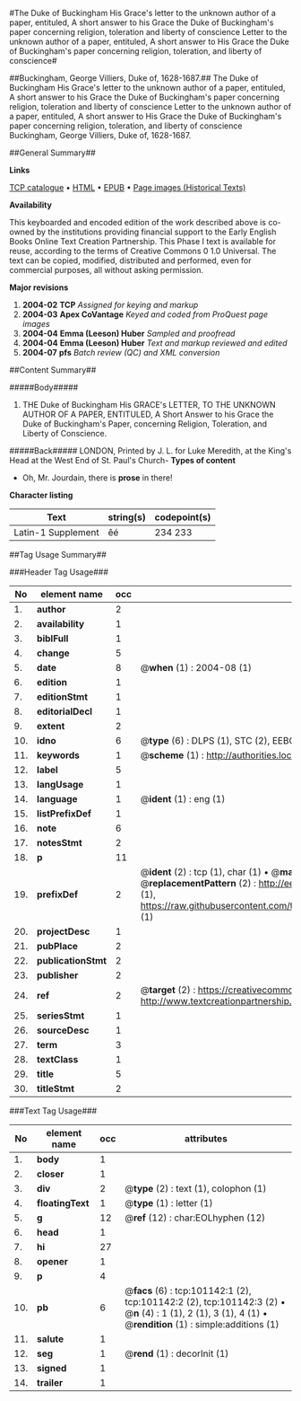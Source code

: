 #The Duke of Buckingham His Grace's letter to the unknown author of a paper, entituled, A short answer to his Grace the Duke of Buckingham's paper concerning religion, toleration and liberty of conscience Letter to the unknown author of a paper, entituled, A short answer to His Grace the Duke of Buckingham's paper concerning religion, toleration, and liberty of conscience#

##Buckingham, George Villiers, Duke of, 1628-1687.##
The Duke of Buckingham His Grace's letter to the unknown author of a paper, entituled, A short answer to his Grace the Duke of Buckingham's paper concerning religion, toleration and liberty of conscience
Letter to the unknown author of a paper, entituled, A short answer to His Grace the Duke of Buckingham's paper concerning religion, toleration, and liberty of conscience
Buckingham, George Villiers, Duke of, 1628-1687.

##General Summary##

**Links**

[TCP catalogue](http://www.ota.ox.ac.uk/tcp/)  • 
[HTML](http://tei.it.ox.ac.uk/tcp/Texts-HTML/free/A29/A29980.html)  • 
[EPUB](http://tei.it.ox.ac.uk/tcp/Texts-EPUB/free/A29/A29980.epub) • 
[Page images (Historical Texts)](https://data.historicaltexts.jisc.ac.uk/view?pubId=eebo-13663573e&pageId=eebo-13663573e-101142-1)

**Availability**

This keyboarded and encoded edition of the
	       work described above is co-owned by the institutions
	       providing financial support to the Early English Books
	       Online Text Creation Partnership. This Phase I text is
	       available for reuse, according to the terms of Creative
	       Commons 0 1.0 Universal. The text can be copied,
	       modified, distributed and performed, even for
	       commercial purposes, all without asking permission.

**Major revisions**

1. __2004-02__ __TCP__ *Assigned for keying and markup*
1. __2004-03__ __Apex CoVantage__ *Keyed and coded from ProQuest page images*
1. __2004-04__ __Emma (Leeson) Huber__ *Sampled and proofread*
1. __2004-04__ __Emma (Leeson) Huber__ *Text and markup reviewed and edited*
1. __2004-07__ __pfs__ *Batch review (QC) and XML conversion*

##Content Summary##

#####Body#####

1. THE Duke of Buckingham His GRACE's LETTER, TO THE UNKNOWN AUTHOR OF A PAPER, ENTITULED, A Short Answer to his Grace the Duke of Buckingham's Paper, concerning Religion, Toleration, and Liberty of Conscience.

#####Back#####
LONDON, Printed by J. L. for Luke Meredith, at the King's Head at the West End of St. Paul's Church-
**Types of content**

  * Oh, Mr. Jourdain, there is **prose** in there!

**Character listing**


|Text|string(s)|codepoint(s)|
|---|---|---|
|Latin-1 Supplement|êé|234 233|

##Tag Usage Summary##

###Header Tag Usage###

|No|element name|occ|attributes|
|---|---|---|---|
|1.|__author__|2||
|2.|__availability__|1||
|3.|__biblFull__|1||
|4.|__change__|5||
|5.|__date__|8| @__when__ (1) : 2004-08 (1)|
|6.|__edition__|1||
|7.|__editionStmt__|1||
|8.|__editorialDecl__|1||
|9.|__extent__|2||
|10.|__idno__|6| @__type__ (6) : DLPS (1), STC (2), EEBO-CITATION (1), OCLC (1), VID (1)|
|11.|__keywords__|1| @__scheme__ (1) : http://authorities.loc.gov/ (1)|
|12.|__label__|5||
|13.|__langUsage__|1||
|14.|__language__|1| @__ident__ (1) : eng (1)|
|15.|__listPrefixDef__|1||
|16.|__note__|6||
|17.|__notesStmt__|2||
|18.|__p__|11||
|19.|__prefixDef__|2| @__ident__ (2) : tcp (1), char (1)  •  @__matchPattern__ (2) : ([0-9\-]+):([0-9IVX]+) (1), (.+) (1)  •  @__replacementPattern__ (2) : http://eebo.chadwyck.com/downloadtiff?vid=$1&page=$2 (1), https://raw.githubusercontent.com/textcreationpartnership/Texts/master/tcpchars.xml#$1 (1)|
|20.|__projectDesc__|1||
|21.|__pubPlace__|2||
|22.|__publicationStmt__|2||
|23.|__publisher__|2||
|24.|__ref__|2| @__target__ (2) : https://creativecommons.org/publicdomain/zero/1.0/ (1), http://www.textcreationpartnership.org/docs/. (1)|
|25.|__seriesStmt__|1||
|26.|__sourceDesc__|1||
|27.|__term__|3||
|28.|__textClass__|1||
|29.|__title__|5||
|30.|__titleStmt__|2||


###Text Tag Usage###

|No|element name|occ|attributes|
|---|---|---|---|
|1.|__body__|1||
|2.|__closer__|1||
|3.|__div__|2| @__type__ (2) : text (1), colophon (1)|
|4.|__floatingText__|1| @__type__ (1) : letter (1)|
|5.|__g__|12| @__ref__ (12) : char:EOLhyphen (12)|
|6.|__head__|1||
|7.|__hi__|27||
|8.|__opener__|1||
|9.|__p__|4||
|10.|__pb__|6| @__facs__ (6) : tcp:101142:1 (2), tcp:101142:2 (2), tcp:101142:3 (2)  •  @__n__ (4) : 1 (1), 2 (1), 3 (1), 4 (1)  •  @__rendition__ (1) : simple:additions (1)|
|11.|__salute__|1||
|12.|__seg__|1| @__rend__ (1) : decorInit (1)|
|13.|__signed__|1||
|14.|__trailer__|1||
